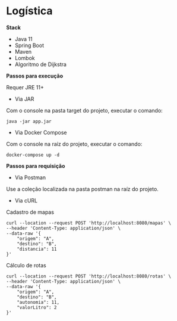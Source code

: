 # Logística
**Stack**

* Java 11
* Spring Boot
* Maven
* Lombok
* Algoritmo de Dijkstra

**Passos para execução**

Requer JRE 11+

* Via JAR

Com o console na pasta target do projeto, executar o comando:

```properties
java -jar app.jar
```  

* Via Docker Compose

Com o console na raíz do projeto, executar o comando:

```properties
docker-compose up -d
```  
 
**Passos para requisição**

* Via Postman

Use a coleção localizada na pasta postman na raíz do projeto.

* Via cURL

Cadastro de mapas

```properties
curl --location --request POST 'http://localhost:8080/mapas' \
--header 'Content-Type: application/json' \
--data-raw '{
    "origem": "A",
    "destino": "B",
    "distancia": 11
}'
```  

Cálculo de rotas

```properties
curl --location --request POST 'http://localhost:8080/rotas' \
--header 'Content-Type: application/json' \
--data-raw '{
    "origem": "A",
    "destino": "B",
    "autonomia": 11,
    "valorLitro": 2
}'
```
